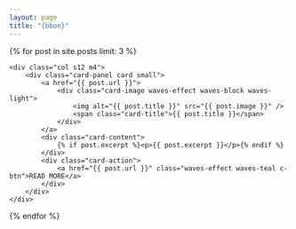 ```yaml
---
layout: page
title: "{bbon}"
---
```

<div class="row">
{% for post in site.posts limit: 3 %}

	<div class="col s12 m4">
		<div class="card-panel card small">
			<a href="{{ post.url }}">
				<div class="card-image waves-effect waves-block waves-light">
					<img alt="{{ post.title }}" src="{{ post.image }}" />
					<span class="card-title">{{ post.title }}</span>
				</div>
			</a>
			<div class="card-content">
				{% if post.excerpt %}<p>{{ post.excerpt }}</p>{% endif %}
			</div>
			<div class="card-action">
			 	<a href="{{ post.url }}" class="waves-effect waves-teal c-btn">READ MORE</a>
			</div>
		</div>
	</div>

{% endfor %}
</div>